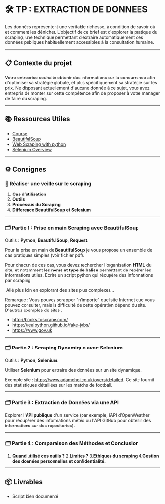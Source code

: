 # 🛠️ TP : EXTRACTION DE DONNEES

Les données représentent une véritable richesse, à condition de savoir où et comment les dénicher.
L'objectif de ce brief est d'explorer la pratique du scraping, une technique permettant d'extraire automatiquement des données publiques habituellement accessibles à la consultation humaine.

---

## 📋 Contexte du projet

Votre entreprise souhaite obtenir des informations sur la concurrence afin d'optimiser sa stratégie globale, et plus spécifiquement sa stratégie sur les prix. Ne disposant actuellement d'aucune donnée à ce sujet, vous avez entrepris de monter sur cette compétence afin de proposer à votre manager de faire du scraping.

---

## 📚 Ressources Utiles

- <a href="https://openclassrooms.com/fr/courses/7168871-apprenez-les-bases-du-langage-python/7296776-extrayez-et-transformez-des-donnees-avec-lextraction-web" target="_blank">Course</a>
- <a href="https://proxiesapi.com/articles/the-complete-beautifulsoup-cheatsheet-with-examples" target="_blank">BeautifulSoup</a>
- <a href="https://proxiesapi.com/articles/web-scraping-in-python-the-complete-guide" target="_blank">Web Scraping with python</a>
- <a href="https://www.selenium.dev/documentation/overview/" target="_blank">Selenium Overview</a>

---

## ⚙️ Consignes

### 🎯 **Réaliser une veille sur le scraping**

1. **Cas d’utilisation**
2. **Outils**
3. **Processus du Scraping**
4. **Difference BeautifulSoup et Selenium**

---

### 🗂️ **Partie 1 : Prise en main Scraping avec BeautifulSoup**

Outils : **Python**, **BeautifulSoup**, **Request**.

Pour la prise en main de **BeautifulSoup** je vous propose un ensemble de cas pratiques simples (voir fichier pdf).

Pour chacun de ces cas, vous devez rechercher l'organisation **HTML** du site, et notamment les **noms et type de balise** permettant de repérer les informations utiles. Ecrire un script python qui récupère des informations par scraping

​
Allé plus loin en explorant des sites plus complexes...

Remarque : Vous pouvez scrapper "n'importe" quel site Internet que vous pouvez consulter, mais la difficulté de cette opération dépend du site. D'autres exemples de sites :
- http://books.toscrape.com/
- https://realpython.github.io/fake-jobs/
- https://www.gov.uk


---

### 🗂️ **Partie 2 : Scraping Dynamique avec Selenium**

Outils : **Python**, **Selenium**.

Utiliser **Selenium** pour extraire des données sur un site dynamique.

Exemple site : https://www.adamchoi.co.uk/overs/detailed. Ce site fournit des statistiques détaillées sur les matchs de football.

---

### 🗂️ **Partie 3 : Extraction de Données via une API**

Explorer l'**API publique** d'un service (par exemple, l’API d’OpenWeather pour récupérer des informations météo ou l'API GitHub pour obtenir des informations sur des repositories).

---

### 🗂️ **Partie 4 : Comparaison des Méthodes et Conclusion**

1. **Quand utilisé ces outils ?**
2.**Limites ?**
3.**Ethiques du scraping**
4.**Gestion des données personnelles et confidentialité.**

---

## 📦 Livrables

- Script bien documenté
